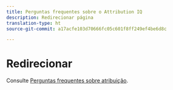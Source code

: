 ```yaml
---
title: Perguntas frequentes sobre o Attribution IQ
description: Redirecionar página
translation-type: ht
source-git-commit: a17acfe103d70666fc05c601f8ff249ef4be6d8c

---
```



# Redirecionar

Consulte [Perguntas frequentes sobre atribuição](../c-panels/attribution/attribution-faq.md).
